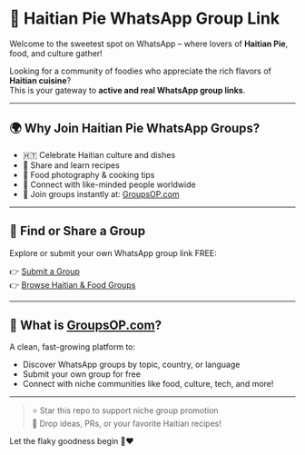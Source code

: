# 🥧 Haitian Pie WhatsApp Group Link

Welcome to the sweetest spot on WhatsApp – where lovers of **Haitian Pie**, food, and culture gather!

Looking for a community of foodies who appreciate the rich flavors of **Haitian cuisine**?  
This is your gateway to **active and real WhatsApp group links**.

---

## 🌍 Why Join Haitian Pie WhatsApp Groups?

- 🇭🇹 Celebrate Haitian culture and dishes
- 🧁 Share and learn recipes
- 📸 Food photography & cooking tips
- 🎉 Connect with like-minded people worldwide
- 🔗 Join groups instantly at: [GroupsOP.com](https://groupsop.com)

---

## 📌 Find or Share a Group  
Explore or submit your own WhatsApp group link FREE:

👉 [Submit a Group](https://groupsop.com/submit)  
👉 [Browse Haitian & Food Groups](https://groupsop.com)

---

## 💬 What is [GroupsOP.com](https://groupsop.com)?

A clean, fast-growing platform to:
- Discover WhatsApp groups by topic, country, or language
- Submit your own group for free
- Connect with niche communities like food, culture, tech, and more!

---

> ⭐ Star this repo to support niche group promotion  
> 💬 Drop ideas, PRs, or your favorite Haitian recipes!

Let the flaky goodness begin 🥧❤️  
